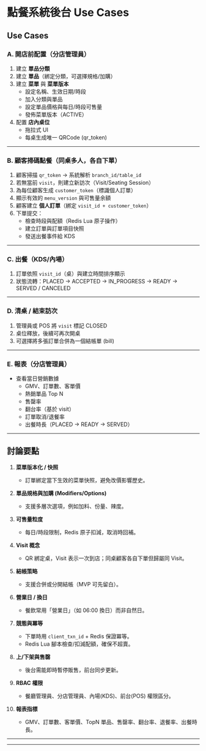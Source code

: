# 點餐系統後台 Use Cases

## Use Cases

### A. 開店前配置（分店管理員）

1. 建立 **單品分類**
2. 建立 **單品**（綁定分類，可選擇規格/加購）
3. 建立 **菜單** 與 **菜單版本**  
   - 設定名稱、生效日期/時段  
   - 加入分類與單品  
   - 設定單品價格與每日/時段可售量  
   - 發佈菜單版本（ACTIVE）
4. 配置 **店內桌位**  
   - 拖拉式 UI  
   - 每桌生成唯一 QRCode (qr_token)

---

### B. 顧客掃碼點餐（同桌多人，各自下單）

1. 顧客掃描 `qr_token` → 系統解析 `branch_id/table_id`  
2. 若無當前 `visit`，則建立新訪次（Visit/Seating Session）  
3. 為每位顧客生成 `customer_token`（標識個人訂單）  
4. 顯示有效的 `menu_version` 與可售量余額  
5. 顧客建立 **個人訂單**（綁定 `visit_id + customer_token`）  
6. 下單提交：  
   - 檢查時段與配額（Redis Lua 原子操作）  
   - 建立訂單與訂單項目快照  
   - 發送出餐事件給 KDS

---

### C. 出餐（KDS/內場）

1. 訂單依照 `visit_id`（桌）與建立時間排序顯示  
2. 狀態流轉：PLACED → ACCEPTED → IN_PROGRESS → READY → SERVED / CANCELED

---

### D. 清桌 / 結束訪次

1. 管理員或 POS 將 `visit` 標記 CLOSED  
2. 桌位釋放，後續可再次開桌  
3. 可選擇將多張訂單合併為一個結帳單 (bill)

---

### E. 報表（分店管理員）

- 查看當日營銷數據  
  - GMV、訂單數、客單價  
  - 熱銷單品 Top N  
  - 售罄率  
  - 翻台率（基於 visit）  
  - 訂單取消/退餐率  
  - 出餐時長（PLACED → READY → SERVED）

---

## 討論要點

1. **菜單版本化 / 快照**
   - 訂單綁定當下生效的菜單快照，避免改價影響歷史。

2. **單品規格與加購 (Modifiers/Options)**
   - 支援多層次選項，例如加料、份量、辣度。

3. **可售量粒度**
   - 每日/時段限制，Redis 原子扣減，取消時回補。

4. **Visit 概念**
   - QR 綁定桌，Visit 表示一次到店；同桌顧客各自下單但歸屬同 Visit。

5. **結帳策略**
   - 支援合併或分開結帳（MVP 可先留白）。

6. **營業日 / 換日**
   - 餐飲常用「營業日」（如 06:00 換日）而非自然日。

7. **競態與冪等**
   - 下單時用 `client_txn_id` + Redis 保證冪等。  
   - Redis Lua 腳本檢查/扣減配額，確保不超賣。

8. **上/下架與售罄**
   - 後台需能即時暫停販售，前台同步更新。

9. **RBAC 權限**
   - 餐廳管理員、分店管理員、內場(KDS)、前台(POS) 權限區分。

10. **報表指標**
    - GMV、訂單數、客單價、TopN 單品、售罄率、翻台率、退餐率、出餐時長。

---

---




